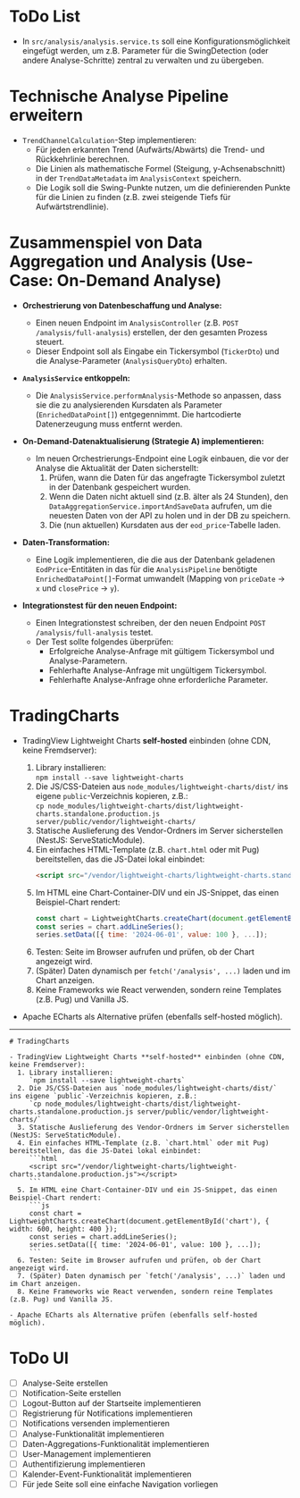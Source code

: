 # ToDo List

- In `src/analysis/analysis.service.ts` soll eine Konfigurationsmöglichkeit eingefügt werden,
  um z.B. Parameter für die SwingDetection (oder andere Analyse-Schritte) zentral zu verwalten und zu übergeben.

# Technische Analyse Pipeline erweitern

- `TrendChannelCalculation`-Step implementieren:
  - Für jeden erkannten Trend (Aufwärts/Abwärts) die Trend- und Rückkehrlinie berechnen.
  - Die Linien als mathematische Formel (Steigung, y-Achsenabschnitt) in der `TrendDataMetadata` im `AnalysisContext` speichern.
  - Die Logik soll die Swing-Punkte nutzen, um die definierenden Punkte für die Linien zu finden (z.B. zwei steigende Tiefs für Aufwärtstrendlinie).

# Zusammenspiel von Data Aggregation und Analysis (Use-Case: On-Demand Analyse)

- **Orchestrierung von Datenbeschaffung und Analyse:**

  - Einen neuen Endpoint im `AnalysisController` (z.B. `POST /analysis/full-analysis`) erstellen, der den gesamten Prozess steuert.
  - Dieser Endpoint soll als Eingabe ein Tickersymbol (`TickerDto`) und die Analyse-Parameter (`AnalysisQueryDto`) erhalten.

- **`AnalysisService` entkoppeln:**

  - Die `AnalysisService.performAnalysis`-Methode so anpassen, dass sie die zu analysierenden Kursdaten als Parameter (`EnrichedDataPoint[]`) entgegennimmt. Die hartcodierte Datenerzeugung muss entfernt werden.

- **On-Demand-Datenaktualisierung (Strategie A) implementieren:**

  - Im neuen Orchestrierungs-Endpoint eine Logik einbauen, die vor der Analyse die Aktualität der Daten sicherstellt:
    1.  Prüfen, wann die Daten für das angefragte Tickersymbol zuletzt in der Datenbank gespeichert wurden.
    2.  Wenn die Daten nicht aktuell sind (z.B. älter als 24 Stunden), den `DataAggregationService.importAndSaveData` aufrufen, um die neuesten Daten von der API zu holen und in der DB zu speichern.
    3.  Die (nun aktuellen) Kursdaten aus der `eod_price`-Tabelle laden.

- **Daten-Transformation:**

  - Eine Logik implementieren, die die aus der Datenbank geladenen `EodPrice`-Entitäten in das für die `AnalysisPipeline` benötigte `EnrichedDataPoint[]`-Format umwandelt (Mapping von `priceDate` -> `x` und `closePrice` -> `y`).

- **Integrationstest für den neuen Endpoint:**
  - Einen Integrationstest schreiben, der den neuen Endpoint `POST /analysis/full-analysis` testet.
  - Der Test sollte folgendes überprüfen:
    - Erfolgreiche Analyse-Anfrage mit gültigem Tickersymbol und Analyse-Parametern.
    - Fehlerhafte Analyse-Anfrage mit ungültigem Tickersymbol.
    - Fehlerhafte Analyse-Anfrage ohne erforderliche Parameter.

# TradingCharts

- TradingView Lightweight Charts **self-hosted** einbinden (ohne CDN, keine Fremdserver):

  1. Library installieren:  
     `npm install --save lightweight-charts`
  2. Die JS/CSS-Dateien aus `node_modules/lightweight-charts/dist/` ins eigene `public`-Verzeichnis kopieren, z.B.:  
     `cp node_modules/lightweight-charts/dist/lightweight-charts.standalone.production.js server/public/vendor/lightweight-charts/`
  3. Statische Auslieferung des Vendor-Ordners im Server sicherstellen (NestJS: ServeStaticModule).
  4. Ein einfaches HTML-Template (z.B. `chart.html` oder mit Pug) bereitstellen, das die JS-Datei lokal einbindet:
     ```html
     <script src="/vendor/lightweight-charts/lightweight-charts.standalone.production.js"></script>
     ```
  5. Im HTML eine Chart-Container-DIV und ein JS-Snippet, das einen Beispiel-Chart rendert:
     ```js
     const chart = LightweightCharts.createChart(document.getElementById('chart'), { width: 600, height: 400 });
     const series = chart.addLineSeries();
     series.setData([{ time: '2024-06-01', value: 100 }, ...]);
     ```
  6. Testen: Seite im Browser aufrufen und prüfen, ob der Chart angezeigt wird.
  7. (Später) Daten dynamisch per `fetch('/analysis', ...)` laden und im Chart anzeigen.
  8. Keine Frameworks wie React verwenden, sondern reine Templates (z.B. Pug) und Vanilla JS.

- Apache ECharts als Alternative prüfen (ebenfalls self-hosted möglich).

---

````<!-- filepath: /home/christian/Programmierung/trading/ToDo.md -->
# TradingCharts

- TradingView Lightweight Charts **self-hosted** einbinden (ohne CDN, keine Fremdserver):
  1. Library installieren:
     `npm install --save lightweight-charts`
  2. Die JS/CSS-Dateien aus `node_modules/lightweight-charts/dist/` ins eigene `public`-Verzeichnis kopieren, z.B.:
     `cp node_modules/lightweight-charts/dist/lightweight-charts.standalone.production.js server/public/vendor/lightweight-charts/`
  3. Statische Auslieferung des Vendor-Ordners im Server sicherstellen (NestJS: ServeStaticModule).
  4. Ein einfaches HTML-Template (z.B. `chart.html` oder mit Pug) bereitstellen, das die JS-Datei lokal einbindet:
     ```html
     <script src="/vendor/lightweight-charts/lightweight-charts.standalone.production.js"></script>
     ```
  5. Im HTML eine Chart-Container-DIV und ein JS-Snippet, das einen Beispiel-Chart rendert:
     ```js
     const chart = LightweightCharts.createChart(document.getElementById('chart'), { width: 600, height: 400 });
     const series = chart.addLineSeries();
     series.setData([{ time: '2024-06-01', value: 100 }, ...]);
     ```
  6. Testen: Seite im Browser aufrufen und prüfen, ob der Chart angezeigt wird.
  7. (Später) Daten dynamisch per `fetch('/analysis', ...)` laden und im Chart anzeigen.
  8. Keine Frameworks wie React verwenden, sondern reine Templates (z.B. Pug) und Vanilla JS.

- Apache ECharts als Alternative prüfen (ebenfalls self-hosted möglich).
````

# ToDo UI

- [ ] Analyse-Seite erstellen
- [ ] Notification-Seite erstellen
- [ ] Logout-Button auf der Startseite implementieren
- [ ] Registrierung für Notifications implementieren
- [ ] Notifications versenden implementieren
- [ ] Analyse-Funktionalität implementieren
- [ ] Daten-Aggregations-Funktionalität implementieren
- [ ] User-Management implementieren
- [ ] Authentifizierung implementieren
- [ ] Kalender-Event-Funktionalität implementieren
- [ ] Für jede Seite soll eine einfache Navigation vorliegen
